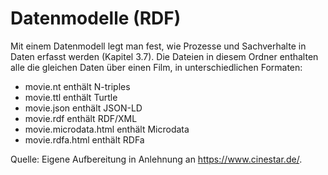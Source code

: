 # Datenmodelle (RDF)

Mit einem Datenmodell legt man fest, wie Prozesse und Sachverhalte in Daten erfasst werden (Kapitel 3.7). Die Dateien in diesem Ordner enthalten alle die gleichen Daten über einen Film, in unterschiedlichen Formaten:

- movie.nt enthält N-triples
- movie.ttl enthält Turtle
- movie.json enthält JSON-LD
- movie.rdf enthält RDF/XML
- movie.microdata.html enthält Microdata
- movie.rdfa.html enthält RDFa

Quelle: Eigene Aufbereitung in Anlehnung an https://www.cinestar.de/. 
